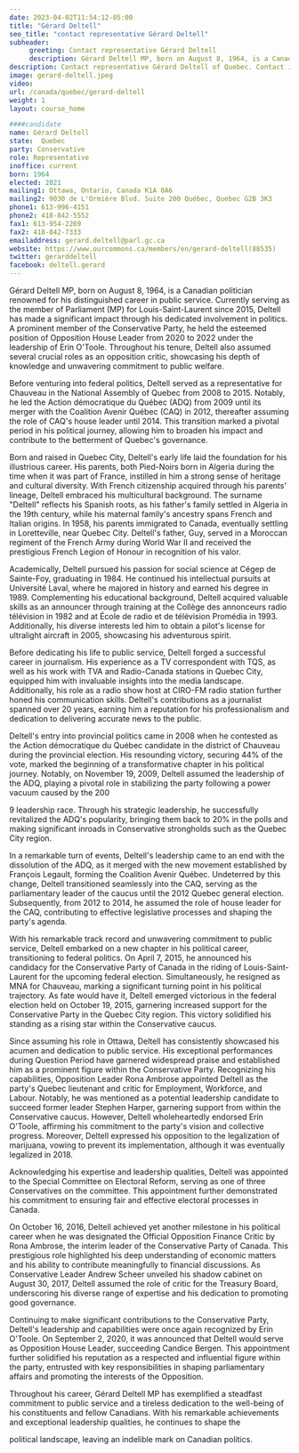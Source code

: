 ```yaml
---
date: 2023-04-02T11:54:12-05:00
title: "Gérard Deltell"
seo_title: "contact representative Gérard Deltell"
subheader:
     greeting: Contact representative Gérard Deltell
     description: Gérard Deltell MP, born on August 8, 1964, is a Canadian politician renowned for his distinguished career in public service.
description: Contact representative Gérard Deltell of Quebec. Contact information for Gérard Deltell includes email address, phone number, and mailing address.
image: gerard-deltell.jpeg
video:
url: /canada/quebec/gerard-deltell
weight: 1
layout: course_home

####candidate
name: Gérard Deltell
state:	Quebec
party: Conservative
role: Representative
inoffice: current
born: 1964
elected: 2021
mailing1: Ottawa, Ontario, Canada K1A 0A6
mailing2: 9030 de L'Ormière Blvd. Suite 200 Québec, Quebec G2B 3K3
phone1: 613-996-4151
phone2: 418-842-5552
fax1: 613-954-2269
fax2: 418-842-7333
emailaddress: gerard.deltell@parl.gc.ca
website: https://www.ourcommons.ca/members/en/gerard-deltell(88535)
twitter: gerarddeltell
facebook: deltell.gerard
---
```


Gérard Deltell MP, born on August 8, 1964, is a Canadian politician renowned for his distinguished career in public service. Currently serving as the member of Parliament (MP) for Louis-Saint-Laurent since 2015, Deltell has made a significant impact through his dedicated involvement in politics. A prominent member of the Conservative Party, he held the esteemed position of Opposition House Leader from 2020 to 2022 under the leadership of Erin O'Toole. Throughout his tenure, Deltell also assumed several crucial roles as an opposition critic, showcasing his depth of knowledge and unwavering commitment to public welfare.

Before venturing into federal politics, Deltell served as a representative for Chauveau in the National Assembly of Quebec from 2008 to 2015. Notably, he led the Action démocratique du Québec (ADQ) from 2009 until its merger with the Coalition Avenir Québec (CAQ) in 2012, thereafter assuming the role of CAQ's house leader until 2014. This transition marked a pivotal period in his political journey, allowing him to broaden his impact and contribute to the betterment of Quebec's governance.

Born and raised in Quebec City, Deltell's early life laid the foundation for his illustrious career. His parents, both Pied-Noirs born in Algeria during the time when it was part of France, instilled in him a strong sense of heritage and cultural diversity. With French citizenship acquired through his parents' lineage, Deltell embraced his multicultural background. The surname "Deltell" reflects his Spanish roots, as his father's family settled in Algeria in the 19th century, while his maternal family's ancestry spans French and Italian origins. In 1958, his parents immigrated to Canada, eventually settling in Loretteville, near Quebec City. Deltell's father, Guy, served in a Moroccan regiment of the French Army during World War II and received the prestigious French Legion of Honour in recognition of his valor.

Academically, Deltell pursued his passion for social science at Cégep de Sainte-Foy, graduating in 1984. He continued his intellectual pursuits at Université Laval, where he majored in history and earned his degree in 1989. Complementing his educational background, Deltell acquired valuable skills as an announcer through training at the Collège des annonceurs radio télévision in 1982 and at École de radio et de télévision Promédia in 1993. Additionally, his diverse interests led him to obtain a pilot's license for ultralight aircraft in 2005, showcasing his adventurous spirit.

Before dedicating his life to public service, Deltell forged a successful career in journalism. His experience as a TV correspondent with TQS, as well as his work with TVA and Radio-Canada stations in Quebec City, equipped him with invaluable insights into the media landscape. Additionally, his role as a radio show host at CIRO-FM radio station further honed his communication skills. Deltell's contributions as a journalist spanned over 20 years, earning him a reputation for his professionalism and dedication to delivering accurate news to the public.

Deltell's entry into provincial politics came in 2008 when he contested as the Action démocratique du Québec candidate in the district of Chauveau during the provincial election. His resounding victory, securing 44% of the vote, marked the beginning of a transformative chapter in his political journey. Notably, on November 19, 2009, Deltell assumed the leadership of the ADQ, playing a pivotal role in stabilizing the party following a power vacuum caused by the 200

9 leadership race. Through his strategic leadership, he successfully revitalized the ADQ's popularity, bringing them back to 20% in the polls and making significant inroads in Conservative strongholds such as the Quebec City region.

In a remarkable turn of events, Deltell's leadership came to an end with the dissolution of the ADQ, as it merged with the new movement established by François Legault, forming the Coalition Avenir Québec. Undeterred by this change, Deltell transitioned seamlessly into the CAQ, serving as the parliamentary leader of the caucus until the 2012 Quebec general election. Subsequently, from 2012 to 2014, he assumed the role of house leader for the CAQ, contributing to effective legislative processes and shaping the party's agenda.

With his remarkable track record and unwavering commitment to public service, Deltell embarked on a new chapter in his political career, transitioning to federal politics. On April 7, 2015, he announced his candidacy for the Conservative Party of Canada in the riding of Louis-Saint-Laurent for the upcoming federal election. Simultaneously, he resigned as MNA for Chauveau, marking a significant turning point in his political trajectory. As fate would have it, Deltell emerged victorious in the federal election held on October 19, 2015, garnering increased support for the Conservative Party in the Quebec City region. This victory solidified his standing as a rising star within the Conservative caucus.

Since assuming his role in Ottawa, Deltell has consistently showcased his acumen and dedication to public service. His exceptional performances during Question Period have garnered widespread praise and established him as a prominent figure within the Conservative Party. Recognizing his capabilities, Opposition Leader Rona Ambrose appointed Deltell as the party's Quebec lieutenant and critic for Employment, Workforce, and Labour. Notably, he was mentioned as a potential leadership candidate to succeed former leader Stephen Harper, garnering support from within the Conservative caucus. However, Deltell wholeheartedly endorsed Erin O'Toole, affirming his commitment to the party's vision and collective progress. Moreover, Deltell expressed his opposition to the legalization of marijuana, vowing to prevent its implementation, although it was eventually legalized in 2018.

Acknowledging his expertise and leadership qualities, Deltell was appointed to the Special Committee on Electoral Reform, serving as one of three Conservatives on the committee. This appointment further demonstrated his commitment to ensuring fair and effective electoral processes in Canada.

On October 16, 2016, Deltell achieved yet another milestone in his political career when he was designated the Official Opposition Finance Critic by Rona Ambrose, the interim leader of the Conservative Party of Canada. This prestigious role highlighted his deep understanding of economic matters and his ability to contribute meaningfully to financial discussions. As Conservative Leader Andrew Scheer unveiled his shadow cabinet on August 30, 2017, Deltell assumed the role of critic for the Treasury Board, underscoring his diverse range of expertise and his dedication to promoting good governance.

Continuing to make significant contributions to the Conservative Party, Deltell's leadership and capabilities were once again recognized by Erin O'Toole. On September 2, 2020, it was announced that Deltell would serve as Opposition House Leader, succeeding Candice Bergen. This appointment further solidified his reputation as a respected and influential figure within the party, entrusted with key responsibilities in shaping parliamentary affairs and promoting the interests of the Opposition.

Throughout his career, Gérard Deltell MP has exemplified a steadfast commitment to public service and a tireless dedication to the well-being of his constituents and fellow Canadians. With his remarkable achievements and exceptional leadership qualities, he continues to shape the

 political landscape, leaving an indelible mark on Canadian politics.
